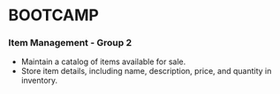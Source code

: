 # BOOTCAMP

### Item Management - Group 2
- Maintain a catalog of items available for sale.
- Store item details, including name, description, price, and quantity in inventory.
